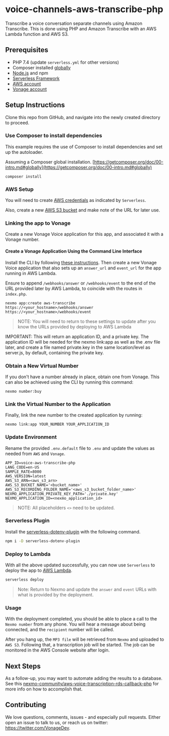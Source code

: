 # voice-channels-aws-transcribe-php
Transcribe a voice conversation separate channels using Amazon Transcribe. This is done using PHP and Amazon Transcribe with an AWS Lambda function and AWS S3.

## Prerequisites

* PHP 7.4 (update `serverless.yml` for other versions)
* Composer installed [globally](https://getcomposer.org/doc/00-intro.md#globally)
* [Node.js](https://nodejs.org/en/) and npm
* [Serverless Framework](https://serverless.com/framework/docs/getting-started/)
* [AWS account](https://aws.amazon.com/)
* [Vonage account](https://vonage.com)

## Setup Instructions

Clone this repo from GitHub, and navigate into the newly created directory to proceed.

### Use Composer to install dependencies

This example requires the use of Composer to install dependencies and set up the autoloader.

Assuming a Composer global installation. [https://getcomposer.org/doc/00-intro.md#globally](https://getcomposer.org/doc/00-intro.md#globally)

```
composer install
```

### AWS Setup

You will need to create [AWS credentials](https://www.serverless.com/framework/docs/providers/aws/guide/credentials/) as indicated by `Serverless`.

Also, create a new [AWS S3 bucket](https://aws.amazon.com/s3/) and make note of the URL for later use.

### Linking the app to Vonage

Create a new Vonage Voice application for this app, and associated it with a Vonage number.

#### Create a Vonage Application Using the Command Line Interface

Install the CLI by following [these instructions](https://github.com/Nexmo/nexmo-cli#installation). Then create a new Vonage Voice application that also sets up an `answer_url` and `event_url` for the app running in AWS Lambda.

Ensure to append `/webhooks/answer` or `/webhooks/event` to the end of the URL provided later by AWS Lambda, to coincide with the routes in `index.php`.

```
nexmo app:create aws-transcribe https://<your_hostname>/webhooks/answer https://<your_hostname>/webhooks/event
```

> NOTE: You will need to return to these settings to update after you know the URLs provided by deploying to AWS Lambda

IMPORTANT: This will return an application ID, and a private key. The application ID will be needed for the nexmo link:app as well as the .env file later, and create a file named private.key in the same location/level as server.js, by default, containing the private key.

### Obtain a New Virtual Number
If you don't have a number already in place, obtain one from Vonage. This can also be achieved using the CLI by running this command:

```
nexmo number:buy
```

### Link the Virtual Number to the Application
Finally, link the new number to the created application by running:

```
nexmo link:app YOUR_NUMBER YOUR_APPLICATION_ID
```

### Update Environment

Rename the provided `.env.default` file to `.env` and update the values as needed from `AWS` and `Vonage`.

```env
APP_ID=voice-aws-transcribe-php
LANG_CODE=en-US
SAMPLE_RATE=8000
AWS_VERSION=latest
AWS_S3_ARN=<aws_s3_arn>
AWS_S3_BUCKET_NAME='<bucket_name>'
AWS_S3_RECORDING_FOLDER_NAME='<aws_s3_bucket_folder_name>'
NEXMO_APPLICATION_PRIVATE_KEY_PATH='./private.key'
NEXMO_APPLICATION_ID=<nexmo_application_id>
```

> NOTE: All placeholders `<>` need to be updated.

### Serverless Plugin

Install the [serverless-dotenv-plugin](https://www.serverless.com/plugins/serverless-dotenv-plugin/) with the following command.

```bash
npm i -D serverless-dotenv-plugin
```

### Deploy to Lambda

With all the above updated successfully, you can now use `Serverless` to deploy the app to [AWS Lambda](https://aws.amazon.com/lambda/).

```bash
serverless deploy
```

> Note: Return to Nexmo and update the `answer` and `event` URLs with what is provided by the deployment.

### Usage

With the deployment completed, you should be able to place a call to the `Nexmo number` from any phone. You will hear a message about being connected, and the `recipient` number will be called.

After you hang up, the `MP3 file` will be retrieved from `Nexmo` and uploaded to `AWS S3`. Following that, a transcription job will be started. The job can be monitored in the AWS Console website after login.

## Next Steps

As a follow-up, you may want to automate adding the results to a database. See this [nexmo-community/aws-voice-transcription-rds-callback-php](https://github.com/nexmo-community/aws-voice-transcription-rds-callback-php) for more info on how to accomplish that.

## Contributing

We love questions, comments, issues - and especially pull requests. Either open an issue to talk to us, or reach us on twitter: <https://twitter.com/VonageDev>.
